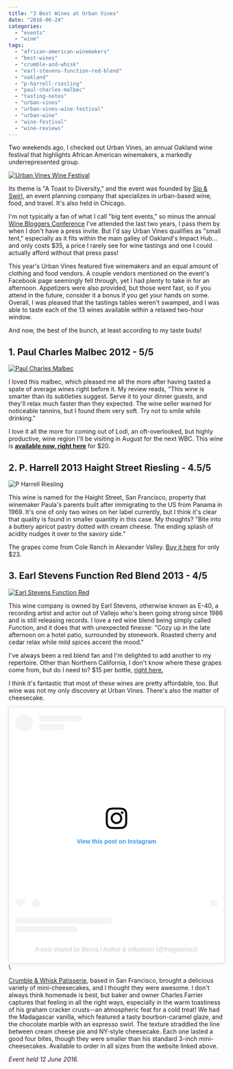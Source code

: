 ```yaml
---
title: "3 Best Wines at Urban Vines"
date: "2016-06-24"
categories: 
  - "events"
  - "wine"
tags: 
  - "african-american-winemakers"
  - "best-wines"
  - "crumble-and-whisk"
  - "earl-stevens-function-red-blend"
  - "oakland"
  - "p-harrell-riesling"
  - "paul-charles-malbec"
  - "tasting-notes"
  - "urban-vines"
  - "urban-vines-wine-festival"
  - "urban-wine"
  - "wine-festival"
  - "wine-reviews"
---
```


Two weekends ago, I checked out Urban Vines, an annual Oakland wine festival that highlights African American winemakers, a markedly underrepresented group.

[![Urban Vines Wine Festival](http://s3.amazonaws.com/thegourmez-wpmedia/2016/06/12916757_945860908861528_6172798177295254504_o-500x500.jpg)](http://s3.amazonaws.com/thegourmez-wpmedia/2016/06/12916757_945860908861528_6172798177295254504_o.jpg)

Its theme is "A Toast to Diversity," and the event was founded by [Sip & Swirl,](http://www.sipandswirlevents.com/) an event planning company that specializes in urban-based wine, food, and travel. It's also held in Chicago.

I'm not typically a fan of what I call "big tent events," so minus the annual [Wine Bloggers Conference](http://winebloggersconference.org/) I've attended the last two years, I pass them by when I don't have a press invite. But I'd say Urban Vines qualifies as "small tent," especially as it fits within the main galley of Oakland's Impact Hub…and only costs $35, a price I rarely see for wine tastings and one I could actually afford without that press pass!

This year's Urban Vines featured five winemakers and an equal amount of clothing and food vendors. A couple vendors mentioned on the event's Facebook page seemingly fell through, yet I had plenty to take in for an afternoon. Appetizers were also provided, but those went fast, so if you attend in the future, consider it a bonus if you get your hands on some. Overall, I was pleased that the tastings tables weren't swamped, and I was able to taste each of the 13 wines available within a relaxed two-hour window.

And now, the best of the bunch, at least according to my taste buds!

## 1\. Paul Charles Malbec 2012 - 5/5

[![Paul Charles Malbec](http://s3.amazonaws.com/thegourmez-wpmedia/2016/06/Paul-Charles-Malbec-375x500.jpg)](http://s3.amazonaws.com/thegourmez-wpmedia/2016/06/Paul-Charles-Malbec.jpg)

I loved this malbec, which pleased me all the more after having tasted a spate of average wines right before it. My review reads, "This wine is smarter than its subtleties suggest. Serve it to your dinner guests, and they'll relax much faster than they expected. The wine seller warned for noticeable tannins, but I found them very soft. Try not to smile while drinking."

I love it all the more for coming out of Lodi, an oft-overlooked, but highly productive, wine region I'll be visiting in August for the next WBC. This wine is [**available now, right here**](http://charleswineco.com/products/malbec-2012) for $20.

## 2\. P. Harrell 2013 Haight Street Riesling - 4.5/5

![P Harrell Riesling](http://s3.amazonaws.com/thegourmez-wpmedia/2016/06/p-harrell-375x500.jpg)

This wine is named for the Haight Street, San Francisco, property that winemaker Paula's parents built after immigrating to the US from Panama in 1969. It's one of only two wines on her label currently, but I think it's clear that quality is found in smaller quantity in this case. My thoughts? "Bite into a buttery apricot pastry dotted with cream cheese. The ending splash of acidity nudges it over to the savory side."

The grapes come from Cole Ranch in Alexander Valley. [Buy it here](http://pharrellwines.com/index.php/wines/) for only $23.

## 3\. Earl Stevens Function Red Blend 2013 - 4/5

[![Earl Stevens Function Red](http://s3.amazonaws.com/thegourmez-wpmedia/2016/06/earlstevensfunctionred-281x500.jpg)](http://s3.amazonaws.com/thegourmez-wpmedia/2016/06/earlstevensfunctionred.jpg)

This wine company is owned by Earl Stevens, otherwise known as E-40, a recording artist and actor out of Vallejo who's been going strong since 1986 and is still releasing records. I love a red wine blend being simply called _Function_, and it does that with unexpected finesse: "Cozy up in the late afternoon on a hotel patio, surrounded by stonework. Roasted cherry and cedar relax while mild spices accent the mood."

I've always been a red blend fan and I'm delighted to add another to my repertoire. Other than Northern California, I don't know where these grapes come from, but do I need to? $15 per bottle, [right here.](http://shop.earlstevensselections.com/The-Wines)

I think it's fantastic that most of these wines are pretty affordable, too. But wine was not my only discovery at Urban Vines. There's also the matter of cheesecake.

<blockquote class="instagram-media" data-instgrm-captioned data-instgrm-permalink="https://www.instagram.com/p/BG9zFbiwQhg/?utm_source=ig_embed&amp;utm_campaign=loading" data-instgrm-version="14" style=" background:#FFF; border:0; border-radius:3px; box-shadow:0 0 1px 0 rgba(0,0,0,0.5),0 1px 10px 0 rgba(0,0,0,0.15); margin: 1px; max-width:540px; min-width:326px; padding:0; width:99.375%; width:-webkit-calc(100% - 2px); width:calc(100% - 2px);"><div style="padding:16px;"> <a href="https://www.instagram.com/p/BG9zFbiwQhg/?utm_source=ig_embed&amp;utm_campaign=loading" style=" background:#FFFFFF; line-height:0; padding:0 0; text-align:center; text-decoration:none; width:100%;" target="_blank"> <div style=" display: flex; flex-direction: row; align-items: center;"> <div style="background-color: #F4F4F4; border-radius: 50%; flex-grow: 0; height: 40px; margin-right: 14px; width: 40px;"></div> <div style="display: flex; flex-direction: column; flex-grow: 1; justify-content: center;"> <div style=" background-color: #F4F4F4; border-radius: 4px; flex-grow: 0; height: 14px; margin-bottom: 6px; width: 100px;"></div> <div style=" background-color: #F4F4F4; border-radius: 4px; flex-grow: 0; height: 14px; width: 60px;"></div></div></div><div style="padding: 19% 0;"></div> <div style="display:block; height:50px; margin:0 auto 12px; width:50px;"><svg width="50px" height="50px" viewBox="0 0 60 60" version="1.1" xmlns="https://www.w3.org/2000/svg" xmlns:xlink="https://www.w3.org/1999/xlink"><g stroke="none" stroke-width="1" fill="none" fill-rule="evenodd"><g transform="translate(-511.000000, -20.000000)" fill="#000000"><g><path d="M556.869,30.41 C554.814,30.41 553.148,32.076 553.148,34.131 C553.148,36.186 554.814,37.852 556.869,37.852 C558.924,37.852 560.59,36.186 560.59,34.131 C560.59,32.076 558.924,30.41 556.869,30.41 M541,60.657 C535.114,60.657 530.342,55.887 530.342,50 C530.342,44.114 535.114,39.342 541,39.342 C546.887,39.342 551.658,44.114 551.658,50 C551.658,55.887 546.887,60.657 541,60.657 M541,33.886 C532.1,33.886 524.886,41.1 524.886,50 C524.886,58.899 532.1,66.113 541,66.113 C549.9,66.113 557.115,58.899 557.115,50 C557.115,41.1 549.9,33.886 541,33.886 M565.378,62.101 C565.244,65.022 564.756,66.606 564.346,67.663 C563.803,69.06 563.154,70.057 562.106,71.106 C561.058,72.155 560.06,72.803 558.662,73.347 C557.607,73.757 556.021,74.244 553.102,74.378 C549.944,74.521 548.997,74.552 541,74.552 C533.003,74.552 532.056,74.521 528.898,74.378 C525.979,74.244 524.393,73.757 523.338,73.347 C521.94,72.803 520.942,72.155 519.894,71.106 C518.846,70.057 518.197,69.06 517.654,67.663 C517.244,66.606 516.755,65.022 516.623,62.101 C516.479,58.943 516.448,57.996 516.448,50 C516.448,42.003 516.479,41.056 516.623,37.899 C516.755,34.978 517.244,33.391 517.654,32.338 C518.197,30.938 518.846,29.942 519.894,28.894 C520.942,27.846 521.94,27.196 523.338,26.654 C524.393,26.244 525.979,25.756 528.898,25.623 C532.057,25.479 533.004,25.448 541,25.448 C548.997,25.448 549.943,25.479 553.102,25.623 C556.021,25.756 557.607,26.244 558.662,26.654 C560.06,27.196 561.058,27.846 562.106,28.894 C563.154,29.942 563.803,30.938 564.346,32.338 C564.756,33.391 565.244,34.978 565.378,37.899 C565.522,41.056 565.552,42.003 565.552,50 C565.552,57.996 565.522,58.943 565.378,62.101 M570.82,37.631 C570.674,34.438 570.167,32.258 569.425,30.349 C568.659,28.377 567.633,26.702 565.965,25.035 C564.297,23.368 562.623,22.342 560.652,21.575 C558.743,20.834 556.562,20.326 553.369,20.18 C550.169,20.033 549.148,20 541,20 C532.853,20 531.831,20.033 528.631,20.18 C525.438,20.326 523.257,20.834 521.349,21.575 C519.376,22.342 517.703,23.368 516.035,25.035 C514.368,26.702 513.342,28.377 512.574,30.349 C511.834,32.258 511.326,34.438 511.181,37.631 C511.035,40.831 511,41.851 511,50 C511,58.147 511.035,59.17 511.181,62.369 C511.326,65.562 511.834,67.743 512.574,69.651 C513.342,71.625 514.368,73.296 516.035,74.965 C517.703,76.634 519.376,77.658 521.349,78.425 C523.257,79.167 525.438,79.673 528.631,79.82 C531.831,79.965 532.853,80.001 541,80.001 C549.148,80.001 550.169,79.965 553.369,79.82 C556.562,79.673 558.743,79.167 560.652,78.425 C562.623,77.658 564.297,76.634 565.965,74.965 C567.633,73.296 568.659,71.625 569.425,69.651 C570.167,67.743 570.674,65.562 570.82,62.369 C570.966,59.17 571,58.147 571,50 C571,41.851 570.966,40.831 570.82,37.631"></path></g></g></g></svg></div><div style="padding-top: 8px;"> <div style=" color:#3897f0; font-family:Arial,sans-serif; font-size:14px; font-style:normal; font-weight:550; line-height:18px;">View this post on Instagram</div></div><div style="padding: 12.5% 0;"></div> <div style="display: flex; flex-direction: row; margin-bottom: 14px; align-items: center;"><div> <div style="background-color: #F4F4F4; border-radius: 50%; height: 12.5px; width: 12.5px; transform: translateX(0px) translateY(7px);"></div> <div style="background-color: #F4F4F4; height: 12.5px; transform: rotate(-45deg) translateX(3px) translateY(1px); width: 12.5px; flex-grow: 0; margin-right: 14px; margin-left: 2px;"></div> <div style="background-color: #F4F4F4; border-radius: 50%; height: 12.5px; width: 12.5px; transform: translateX(9px) translateY(-18px);"></div></div><div style="margin-left: 8px;"> <div style=" background-color: #F4F4F4; border-radius: 50%; flex-grow: 0; height: 20px; width: 20px;"></div> <div style=" width: 0; height: 0; border-top: 2px solid transparent; border-left: 6px solid #f4f4f4; border-bottom: 2px solid transparent; transform: translateX(16px) translateY(-4px) rotate(30deg)"></div></div><div style="margin-left: auto;"> <div style=" width: 0px; border-top: 8px solid #F4F4F4; border-right: 8px solid transparent; transform: translateY(16px);"></div> <div style=" background-color: #F4F4F4; flex-grow: 0; height: 12px; width: 16px; transform: translateY(-4px);"></div> <div style=" width: 0; height: 0; border-top: 8px solid #F4F4F4; border-left: 8px solid transparent; transform: translateY(-4px) translateX(8px);"></div></div></div> <div style="display: flex; flex-direction: column; flex-grow: 1; justify-content: center; margin-bottom: 24px;"> <div style=" background-color: #F4F4F4; border-radius: 4px; flex-grow: 0; height: 14px; margin-bottom: 6px; width: 224px;"></div> <div style=" background-color: #F4F4F4; border-radius: 4px; flex-grow: 0; height: 14px; width: 144px;"></div></div></a><p style=" color:#c9c8cd; font-family:Arial,sans-serif; font-size:14px; line-height:17px; margin-bottom:0; margin-top:8px; overflow:hidden; padding:8px 0 7px; text-align:center; text-overflow:ellipsis; white-space:nowrap;"><a href="https://www.instagram.com/p/BG9zFbiwQhg/?utm_source=ig_embed&amp;utm_campaign=loading" style=" color:#c9c8cd; font-family:Arial,sans-serif; font-size:14px; font-style:normal; font-weight:normal; line-height:17px; text-decoration:none;" target="_blank">A post shared by Becca | Author &amp; Influencer (@thegourmez)</a></p></div></blockquote> <script async src="//www.instagram.com/embed.js"></script>\

[Crumble & Whisk Patisserie](http://crumbleandwhisk.com/), based in San Francisco, brought a delicious variety of mini-cheesecakes, and I thought they were awesome. I don't always think homemade is best, but baker and owner Charles Farrier captures that feeling in all the right ways, especially in the warm toastiness of his graham cracker crusts--an atmospheric feat for a cold treat! We had the Madagascar vanilla, which featured a tasty bourbon-caramel glaze, and the chocolate marble with an espresso swirl. The texture straddled the line between cream cheese pie and NY-style cheesecake. Each one lasted a good four bites, though they were smaller than his standard 3-inch mini-cheesecakes. Available to order in all sizes from the website linked above.

_Event held 12 June 2016._
